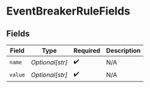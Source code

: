 # EventBreakerRuleFields


## Fields

| Field              | Type               | Required           | Description        |
| ------------------ | ------------------ | ------------------ | ------------------ |
| `name`             | *Optional[str]*    | :heavy_check_mark: | N/A                |
| `value`            | *Optional[str]*    | :heavy_check_mark: | N/A                |